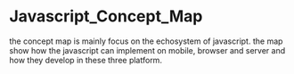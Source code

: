 # Javascript_Concept_Map

the concept map is mainly focus on the echosystem of javascript. the map show how the javascript can implement on mobile, browser and server and how they develop in these three platform.
